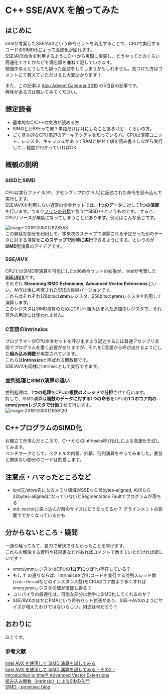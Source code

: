 # C++ SSE/AVX を触ってみた

## はじめに

Intelが考案したSSE/AVXという命令セットを利用することで、CPUで実行するコードのSIMD化によって高速化が図れます。   
SSE/AVX命令を利用するようにC++から実際に実装し、どうやってどのくらい高速化できたかなどを備忘録を兼ねて記していきます。   
勉強中ゆえどうしても誤った記述をしてしまうかもしれません。見つけた方はコメントにて教えていただけると大変助かります！

また、この記事は [Aizu Advent Calendar 2019](https://adventar.org/calendars/3938) の5日目の記事です。   
興味がある方は覗いてみてください。     

## 想定読者

- 基本的なC/C++の文法が読める方
- SIMDとかSSEって何？単語だけは耳にしたことあるけど...くらいの方。   
- ごく基本的なCPU周辺のアーキテクチャを知っている方。CPUは演算ユニット、レジスタ、キャッシュがあってRAMと併せて値を読み書きしながら実行して... 程度がわかっていればOK   
  

## 概観の説明

### SISDとSIMD

CPUは実行ファイル(や、アセンブリプログラム)に記述された命令を読み込んで実行します。   
SSE/AVXを利用しない通常の命令セットでは、**1つのデータ**に対して**1つの演算**を行います。つまり[フリンの分類]([https://ja.wikipedia.org/wiki/%E3%83%95%E3%83%AA%E3%83%B3%E3%81%AE%E5%88%86%E9%A1%9E](https://ja.wikipedia.org/wiki/フリンの分類))で言う**SISD**というものです。   
すると、CPUリソースが無駄になってしまうことがあります。例えばこんな感じです。

![image-20191205012928353](C:\Users\albus\AppData\Roaming\Typora\typora-user-images\image-20191205012928353.png)  
この無駄な部分を利用して、本来次のステップで演算される予定だった別のデータに対する演算を**このステップで同時に実行**できるようにする、というのが**SIMD**型演算のアイデアです。    

### SSE/AVX

CPUでのSIMD型演算を可能にしたx86命令セットの拡張が、Intelが考案した[**SSE/AVX**](https://ja.wikipedia.org/wiki/ストリーミングSIMD拡張命令)です。   
それぞれ **Streaming SIMD Extensions**,  **Advanced Vector Extensions**といい、AVXは後に考案されたSSEの後継バージョンです。   
これらはそれぞれ128bitsの**xmm**レジスタ、256bitsの**ymm**レジスタを利用して演算します。   
このレジスタはSIMD演算のためにCPUへ組み込まれた追加のレジスタで、それ意外の用途には使われません。     

### C言語のIntrinsics

プログラマーがCPU命令セットを呼び出すよう記述するには普通アセンブリ言語でプログラムを書く必要がありますが、それをC言語から呼び出せるようにした**組み込み関数**が用意されています。   
これらは**Intrinsics**と呼ばれる関数群です。    
SSE/AVXも同様にIntrinsicとして実行できます。   

### 並列処理とSIMD演算の違い

並列処理は、**1つの処理**をCPUの**複数のスレッドで分担**させて行います。   
対して、SIMD演算は**複数のデータに対する1つの命令**をCPUの**1つのコア内のxmm/ymmレジスタで分担**させて行います。   
![image-20191205012959120](C:\Users\albus\AppData\Roaming\Typora\typora-user-images\image-20191205012959120.png)   

## C++プログラムのSIMD化

お膳立てが済んだところで、C++からのIntrinsics呼び出しによる高速化を試してみます。   
ベンチマークとして、ベクトルの内積、外積、行列演算をやってみました。要旨と関係ない部分のコードは割愛します。   

## 注意点・ハマったところなど

- lord元/store先になるメモリ領域がSSEなら16bytes-aligned, AVXなら32bytes-alignedになっていないとSegmentation Faultでプログラムが落ちる
- std::vectorに突っ込んだ時のサイズはどうなってるか？
  アラインメントの影響ででかくなっているかも

## 分からないところ・疑問

一通り触ってみて、自力で解決できなかったことを挙げます。   
これらを解説する資料や技術書などがあればコメントで教えていただければ嬉しいです！

- xmm/ymmレジスタはCPUの**1コアにつき**1つ存在している？    
- もし ↑ の通りならば、Intrinsicsを含むコードを実行する並列スレッド数(`std::thread`などのインスタンス数)をCPUのコア数より多くすればxmm/ymmレジスタの値が破綻し得る？
- コンパイラの最適化は、可能な部分は勝手にSIMD化してくれるのか？
- SSE/AVXのほかにFMAという命令セット拡張があり、SSE->AVXのようにサイズが増えたわけではないらしい。用途は何だろう？

## おわりに

以上です。

### 参考文献

[Intel AVX を使用して SIMD 演算を試してみる](http://kawa0810.hateblo.jp/entries/2012/03/03)   
[Intel AVX を使用して SIMD 演算を試してみる - その2 -](http://kawa0810.hateblo.jp/entry/20120304/1330852197)   
[Introduction to Intel® Advanced Vector Extensions](https://software.intel.com/en-us/articles/introduction-to-intel-advanced-vector-extensions)   
[組み込み関数（intrinsic）によるSIMD入門](https://www.slideshare.net/FukushimaNorishige/simd-10548373)    
[SIMD - primitive: blog](http://i-saint.hatenablog.com/entry/20101003/1286043166)